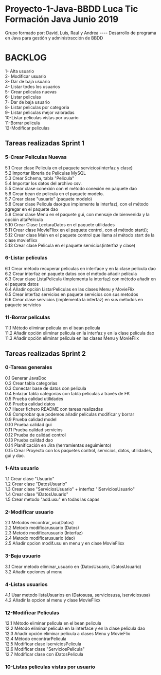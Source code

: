 # Proyecto-1-Java-BBDD Luca Tic Formación Java Junio 2019

Grupo formado por: David, Luis, Raul y Andrea ----
Desarrollo de programa en Java para gestión y administracción de BBDD

<h1>BACKLOG</h1>

1- Alta usuario<br />
2- Modificar usuario<br />
3- Dar de baja usuario <br />
4- Listar todos los usuarios <br />
5- Crear peliculas nuevas <br />
6- Listar peliculas <br />
7- Dar de baja usuario <br />
8- Listar peliculas por categoria<br />
9- Listar peliculas mejor valoradas<br />
10-Listar peliculas vistas por usuario<br />
11-Borrar pelicula<br />
12-Modificar peliculas<br />

<h2>Tareas realizadas Sprint 1</h2>


<h3>5-Crear Peliculas Nuevas</h3>

5.1 Crear clase Pelicula en el paquete servicios(interfaz y clase)<br />
5.2 Importar librería de Peliculas MySQL<br />
5.3 Crear Schema, tabla "Pelicula"<br />
5.4 Importar los datos del archivo csv.<br />
5.5 Crear clase conexión con el método conexión en paquete dao<br />
5.6 Crear bean de pelicula en el paquete modelo.<br />
5.7 Crear clase "usuario" (paquete modelo)<br />
5.8 Crear clase Pelicula dao(que implemente la interfaz), con el método agregar en el paquete dao<br />
5.9 Crear clase Menú en el paquete gui, con mensaje de bienvenida y la opción altaPelicula<br />
5.10 Crear Clase LecturaDatos en el paquete utilidades<br />
5.11 Crear clase MovieFlixx en el paquete control, con el método start();<br />
5.12 Crear clase Main en el paquete control que llama al método start de la clase movieflixx<br />
5.13 Crear clase Pelicula en el paquete servicios(interfaz y clase)


<h3>6-Listar películas</h3>
6.1 Crear método recuperar películas en interface y en la clase película dao<br />
6.2 Crear interfaz en paquete datos con el método añadir película<br />
6.3 Crear clase ListaPelicula (Implementa la interfaz)  con método añadir en el paquete datos<br />
6.4 Añadir opción ListarPeliculas en las clases Menu y MovieFlix<br />
6.5 Crear interfaz servicios en paquete servicios con sus metodos<br />
6.6 Crear clase servicios (implementa la interfaz) en sus métodos en paquete servicios


<h3>11-Borrar peliculas</h3>
11.1 Método eliminar película en el bean película<br />
11.2 Añadir opción eliminar película en la interfaz y en la clase película dao<br />
11.3 Añadir opción eliminar película  en las clases Menu y MovieFlix

<h2>Tareas realizadas Sprint 2</h2>

<h3>0-Tareas generales</h3>

0.1 Generar JavaDoc <br />
0.2 Crear tabla categorias <br />
0.3 Conectar base de datos con pelicula <br />
0.4 Enlazar tabla categorías con tabla películas a través de FK <br />
0.5 Prueba calidad utilidades<br />
0.6 Prueba calidad datos<br />
0.7 Hacer fichero README con tareas realizadas<br />
0.8 Comprobar que podemos añadir películas modificar y borrar <br />
0.9 Prueba calidad model<br />
0.10 Prueba calidad gui<br />
0.11 Prueba calidad servicios<br />
0.12 Prueba de calidad control<br />
0.13 Prueba calidad dao<br />
0.14 Planificación en Jira (herramientas seguimiento)<br />
0.15 Crear Proyecto con los paquetes control, servicios, datos, utilidades, gui y dao.

<h3>1-Alta usuario</h3>
1.1 Crear clase "Usuario"<br />
1.2 Crear clase "DatosUsuario"<br />
1.3 Crear clase "ServiciosUsuario" + interfaz "iServiciosUsuario"<br />
1.4 Crear clase "iDatosUsuario"<br />
1.5 Crear metodo "add.usu" en todas las capas

<h3>2-Modificar usuario</h3>
2.1 Metodos encontrar_usu(Datos)<br />
2.2 Metodo modificarusuario (Datos)<br />
2.3 Metodo modificarusuario (Interfaz)<br />
2.4 Metodo modificarusuario (dao)<br />
2.5 Añadir opcion modif.usu en menu y en clase MovieFlixx


<h3>3-Baja usuario</h3>
3.1 Crear metodo eliminar_usuario en (DatosUsuario, iDatosUsuario) <br />
3.2 Añadir opciones al menu

<h3>4-Listas usuarios</h3>
4.1 Usar metodo listaUsuarios en (Datosusa, serviciosusa, iserviciosusa)<br />
4.2 Añadir la opcion al menu y clase MovieFlixx

<h3>12-Modificar Peliculas</h3>
12.1 Método eliminar película en el bean pelicula<br />
12.2 Método eliminar película en la interface y en la clase película dao<br />
12.3 Añadir opción eliminar película a clases Menu y MovieFlix<br />
12.4 Método encontrarPelicula<br />
12.5  Modificar clase IserviciosPelicula<br />
12.6 Modificar clase "ServiciosPelicula"<br />
12.7 Modificar clase con iDatosPelicula<br />


<h3>10-Listas peliculas vistas por usuario</h3>
<br />
<br />
<br />
